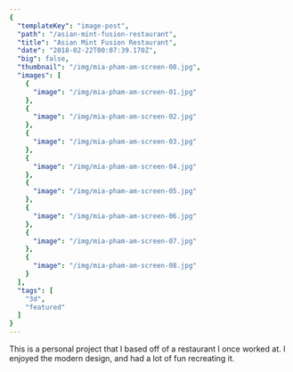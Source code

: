 ```yaml
---
{
  "templateKey": "image-post",
  "path": "/asian-mint-fusion-restaurant",
  "title": "Asian Mint Fusion Restaurant",
  "date": "2018-02-22T00:07:39.170Z",
  "big": false,
  "thumbnail": "/img/mia-pham-am-screen-08.jpg",
  "images": [
    {
      "image": "/img/mia-pham-am-screen-01.jpg"
    },
    {
      "image": "/img/mia-pham-am-screen-02.jpg"
    },
    {
      "image": "/img/mia-pham-am-screen-03.jpg"
    },
    {
      "image": "/img/mia-pham-am-screen-04.jpg"
    },
    {
      "image": "/img/mia-pham-am-screen-05.jpg"
    },
    {
      "image": "/img/mia-pham-am-screen-06.jpg"
    },
    {
      "image": "/img/mia-pham-am-screen-07.jpg"
    },
    {
      "image": "/img/mia-pham-am-screen-08.jpg"
    }
  ],
  "tags": [
    "3d",
    "featured"
  ]
}
---
```

This is a personal project that I based off of a restaurant I once worked at. I enjoyed the modern design, and had a lot of fun recreating it.
